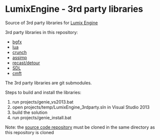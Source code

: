 # LumixEngine - 3rd party libraries
Source of 3rd party libraries for [Lumix Engine](https://github.com/nem0/LumixEngine)

3rd party libraries in this repository:

* [bgfx](https://github.com/bkaradzic/bgfx)
* [lua](https://github.com/LuaDist/lua)
* [crunch](https://github.com/richgel999/crunch)
* [assimp](https://github.com/assimp/assimp)
* [recast/detour](https://github.com/recastnavigation)
* [SDL](https://www.libsdl.org/)
* [cmft](https://github.com/dariomanesku/cmft)

The 3rd party libraries are git submodules.

Steps to build and install the libraries:

1. run projects/genie_vs2013.bat
2. open projects/temp/LumixEngine_3rdparty.sln in Visual Studio 2013
3. build the solution
4. run projects/genie_install.bat

Note: the [source code repository](https://github.com/nem0/LumixEngine) must be cloned in the same directory as this repository is cloned

